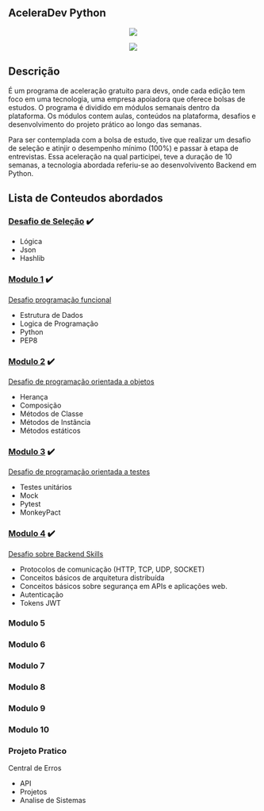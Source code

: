 ## AceleraDev Python

<p align="center">
<img src="https://lh3.googleusercontent.com/pw/ACtC-3dpU8NZHmryTkKQ7rNWWwdBXzdwYTuT2iZwNnCkUSaJuSbsGBxcaqaGqeieAt3obUqHKD8yswIUX5_jYXsgO4_ecwI-TuaSMmXqm1NVynkna3ET-7abocE6sEqCNfBUjIFqyMsI7dA2tPChtvDAKzM=w279-h142-no?authuser=3"/>
</p>

<p align="center">
<img src="https://img.shields.io/static/v1?label=Status&message=Em_andamento&color=purple&style=for-the-badge"/>
</p>

## Descrição
É um programa de aceleração gratuito para devs, onde cada edição tem foco em uma tecnologia, 
uma empresa apoiadora que oferece bolsas de estudos. O programa é dividido em módulos semanais dentro da plataforma. 
Os módulos contem aulas, conteúdos na plataforma, desafios e desenvolvimento do projeto prático ao longo das semanas.

Para ser contemplada com a bolsa de estudo, tive que realizar um desafio de seleção e atinjir o desempenho mínimo 
(100%) e passar à etapa de entrevistas. Essa aceleração na qual participei, teve a duração de 10 semanas,
a tecnologia abordada referiu-se ao desenvolvivento Backend em Python.

## Lista de Conteudos abordados

### [Desafio de Seleção](https://github.com/elladarte/AceleraDev_Python/tree/master/Desafio%20de%20Selecao) :heavy_check_mark:
- Lógica
- Json
- Hashlib
### [Modulo 1](https://github.com/elladarte/AceleraDev_Python/tree/master/Modulo%201) :heavy_check_mark:
[Desafio programação funcional](https://github.com/elladarte/AceleraDev_Python/tree/master/Modulo%201/desafio-programacao-funcional)
- Estrutura de Dados
- Logica de Programação
- Python
- PEP8
### [Modulo 2](https://github.com/elladarte/AceleraDev_Python/tree/master/Modulo%202) :heavy_check_mark:
[Desafio de programação orientada a objetos](https://github.com/elladarte/AceleraDev_Python/tree/master/Modulo%202/desafio-poo) 
- Herança
- Composição
- Métodos de Classe
- Métodos de Instância
- Métodos estáticos
### [Modulo 3](https://github.com/elladarte/AceleraDev_Python/tree/master/Modulo%203) :heavy_check_mark:
[Desafio de programação orientada a testes](https://github.com/elladarte/AceleraDev_Python/tree/master/Modulo%203/desafio_programacao_orientada_testes)
- Testes unitários
- Mock
- Pytest
- MonkeyPact
### [Modulo 4](https://github.com/elladarte/AceleraDev_Python/tree/master/Modulo%204) :heavy_check_mark:
[Desafio sobre Backend Skills](https://github.com/elladarte/AceleraDev_Python/tree/master/Modulo%204/desafio_backend_skills)
- Protocolos de comunicação (HTTP, TCP, UDP, SOCKET)
- Conceitos básicos de arquitetura distribuída
- Conceitos básicos sobre segurança em APIs e aplicações web.
- Autenticação
- Tokens JWT
### Modulo 5
### Modulo 6
### Modulo 7
### Modulo 8
### Modulo 9
### Modulo 10
### Projeto Pratico
Central de Erros
- API
- Projetos
- Analise de Sistemas
